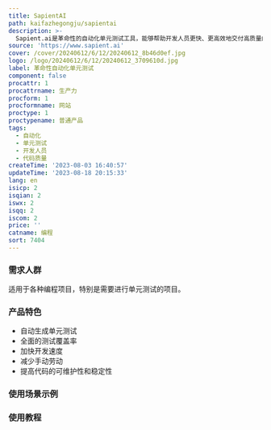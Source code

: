```yaml
---
title: SapientAI
path: kaifazhegongju/sapientai
description: >-
  Sapient.ai是革命性的自动化单元测试工具，能够帮助开发人员更快、更高效地交付高质量的代码。它通过AI技术自动生成单元测试，提供全面的测试覆盖率，加快开发速度，减少手动劳动，同时提高代码的可维护性和稳定性。定价和定位详情请参考官方网站。
source: 'https://www.sapient.ai'
cover: /cover/20240612/6/12/20240612_8b46d0ef.jpg
logo: /logo/20240612/6/12/20240612_3709610d.jpg
label: 革命性自动化单元测试
component: false
procattr: 1
procattrname: 生产力
procform: 1
procformname: 网站
proctype: 1
proctypename: 普通产品
tags:
  - 自动化
  - 单元测试
  - 开发人员
  - 代码质量
createTime: '2023-08-03 16:40:57'
updateTime: '2023-08-18 20:15:33'
lang: en
isicp: 2
isqian: 2
iswx: 2
isqq: 2
iscom: 2
price: ''
catname: 编程
sort: 7404
---
```




### 需求人群
适用于各种编程项目，特别是需要进行单元测试的项目。

### 产品特色
- 自动生成单元测试
- 全面的测试覆盖率
- 加快开发速度
- 减少手动劳动
- 提高代码的可维护性和稳定性

### 使用场景示例


### 使用教程


  
